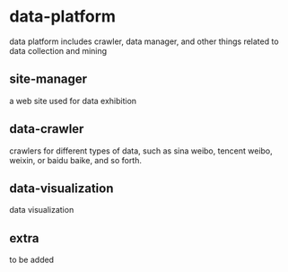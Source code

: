 data-platform
=============

data platform includes crawler, data manager, and other things related to data collection and mining


site-manager
------------

a web site used for data exhibition 


data-crawler
------------

crawlers for different types of data, such as sina weibo, tencent weibo, weixin, or baidu baike, and so forth.


data-visualization
------------------

data visualization


extra
-----

to be added
